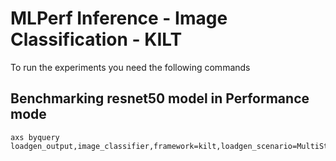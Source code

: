 # MLPerf Inference - Image Classification - KILT

To run the experiments you need the following commands

## Benchmarking resnet50 model in Performance mode
```
axs byquery loadgen_output,image_classifier,framework=kilt,loadgen_scenario=MultiStream,loadgen_mode=PerformanceOnly,model_name=resnet50,loadgen_dataset_size=50000,loadgen_buffer_size=1024,loadgen_multistreamness=None,loadgen_target_latency=0.5
```

